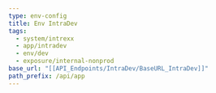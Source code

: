 ```yaml
---
type: env-config
title: Env IntraDev
tags:
  - system/intrexx
  - app/intradev
  - env/dev
  - exposure/internal-nonprod
base_url: "[[API_Endpoints/IntraDev/BaseURL_IntraDev]]"
path_prefix: /api/app
---
```


